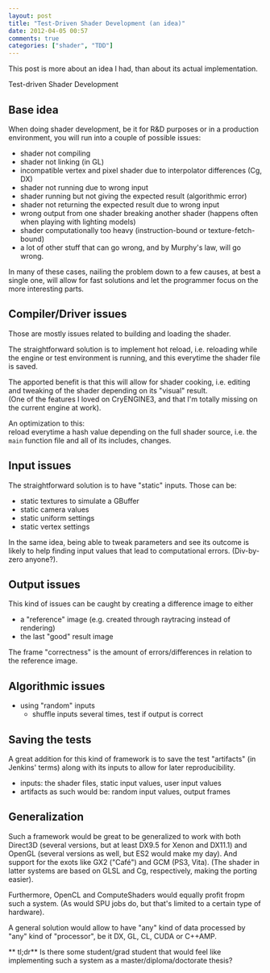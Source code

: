 ```yaml
---
layout: post
title: "Test-Driven Shader Development (an idea)"
date: 2012-04-05 00:57
comments: true
categories: ["shader", "TDD"]
---
```


This post is more about an idea I had, than about its actual implementation.

Test-driven Shader Development

## Base idea
When doing shader development,
be it for R&D purposes or in a production environment,
you will run into a couple of possible issues:

-   shader not compiling
-   shader not linking (in GL)
-   incompatible vertex and pixel shader due to interpolator differences (Cg, DX)
-   shader not running due to wrong input
-   shader running but not giving the expected result (algorithmic error)
-   shader not returning the expected result due to wrong input
-   wrong output from one shader breaking another shader (happens often when playing with lighting models)
-   shader computationally too heavy (instruction-bound or texture-fetch-bound)
-   a lot of other stuff that can go wrong, and by Murphy's law, will go wrong.

In many of these cases,
nailing the problem down to a few causes,
at best a single one,
will allow for fast solutions
and let the programmer focus on the more interesting parts.

## Compiler/Driver issues
Those are mostly issues related to building and loading the shader.

The straightforward solution is to implement hot reload,
i.e. reloading while the engine or test environment is running,
and this everytime the shader file is saved.

The apported benefit is that this will allow for shader cooking,
i.e. editing and tweaking of the shader depending on its "visual" result.  
(One of the features I loved on CryENGINE3, and that I'm totally missing on the current engine at work).

An optimization to this:  
reload everytime a hash value depending on the full shader source,
i.e. the `main` function file and all of its includes, changes.

## Input issues

The straightforward solution is to have "static" inputs.
Those can be:

-   static textures to simulate a GBuffer
-   static camera values
-   static uniform settings
-   static vertex settings

In the same idea, being able to tweak parameters and see its outcome is likely to help finding input values that lead to computational errors. (Div-by-zero anyone?).

## Output issues

This kind of issues can be caught by creating a difference image to either

-   a "reference" image (e.g. created through raytracing instead of rendering)
-   the last "good" result image

The frame "correctness" is the amount of errors/differences in relation to the reference image.

## Algorithmic issues
-   using "random" inputs
    -   shuffle inputs several times, test if output is correct

## Saving the tests
A great addition for this kind of framework is to save the test "artifacts" (in Jenkins' terms) along with its inputs to allow for later reproducibility.

-   inputs: the shader files, static input values, user input values
-   artifacts as such would be: random input values, output frames


## Generalization
Such a framework would be great to be generalized to work with both Direct3D (several versions, but at least DX9.5 for Xenon and DX11.1) and OpenGL (several versions as well, but ES2 would make my day).
And support for the exots like GX2 ("Café") and GCM (PS3, Vita). (The shader in latter systems are based on GLSL and Cg, respectively, making the porting easier).

Furthermore, OpenCL and ComputeShaders would equally profit fropm such a system.
(As would SPU jobs do, but that's limited to a certain type of hardware).

A general solution would allow to have "any" kind of data
processed by "any" kind of "processor", be it DX, GL, CL, CUDA or C++AMP.

** tl;dr** Is there some student/grad student that would feel like implementing such a system as a master/diploma/doctorate thesis?

